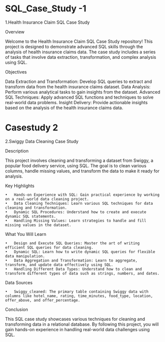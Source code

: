# SQL_Case_Study -1 

1.Health Insurance Claim SQL Case Study

Overview

Welcome to the Health Insurance Claim SQL Case Study repository! This project is designed to demonstrate advanced SQL skills through the analysis of health insurance claims data. The case study includes a series of tasks that involve data extraction, transformation, and complex analysis using SQL.

Objectives

Data Extraction and Transformation: Develop SQL queries to extract and transform data from the health insurance claims dataset.
Data Analysis: Perform various analytical tasks to gain insights from the dataset.
Advanced SQL Techniques: Apply advanced SQL functions and techniques to solve real-world data problems.
Insight Delivery: Provide actionable insights based on the analysis of the health insurance claims data.




# Casestudy 2 


2.Swiggy Data Cleaning Case Study

Description

This project involves cleaning and transforming a dataset from Swiggy, a popular food delivery service, using SQL. The goal is to clean various columns, handle missing values, and transform the data to make it ready for analysis.

Key Highlights

	•	Hands-on Experience with SQL: Gain practical experience by working on a real-world data cleaning project.
	•	Data Cleaning Techniques: Learn various SQL techniques for data cleaning and transformation.
	•	Dynamic SQL Procedures: Understand how to create and execute dynamic SQL statements.
	•	Handling Missing Values: Learn strategies to handle and fill missing values in the dataset.

What You Will Learn

	•	Design and Execute SQL Queries: Master the art of writing efficient SQL queries for data cleaning.
	•	Dynamic SQL: Learn how to write dynamic SQL queries for flexible data manipulation.
	•	Data Aggregation and Transformation: Learn to aggregate, transform, and update data effectively using SQL.
	•	Handling Different Data Types: Understand how to clean and transform different types of data such as strings, numbers, and dates.

Data Sources

	•	Swiggy_cleaned: The primary table containing Swiggy data with columns like hotel_name, rating, time_minutes, food_type, location, offer_above, and offer_percentage.

Conclusion

This SQL case study showcases various techniques for cleaning and transforming data in a relational database. By following this project, you will gain hands-on experience in handling real-world data challenges using SQL.


